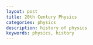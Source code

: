 ```yaml
---
layout: post
title: 20th Century Physics
categories: physics
description: history of physics
keywords: physics, history
---
```


